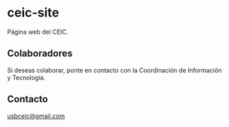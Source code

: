 # ceic-site

Página web del CEIC.

## Colaboradores

Si deseas colaborar, ponte en contacto con la Coordinación de Información y Tecnología.

## Contacto

usbceic@gmail.com